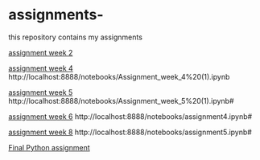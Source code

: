 # assignments-
this repository contains my assignments 

[assignment week 2](https://github.com/u898243/assignments-/blob/master/Assignment_week_2%20(1).ipynb)

[assignment week 4](https://github.com/u898243/assignments-/blob/master/Assignment_week_4%2B(1)-Copy1.ipynb)
http://localhost:8888/notebooks/Assignment_week_4%20(1).ipynb

[assignment week 5](https://github.com/u898243/assignments-/blob/master/Assignment_week_5%2B(1).ipynb)
http://localhost:8888/notebooks/Assignment_week_5%20(1).ipynb#

[assignment week 6](https://github.com/u898243/assignments-/blob/master/Assignment_week_6.ipynb)
http://localhost:8888/notebooks/assignment4.ipynb#

[assignment week 8](https://github.com/u898243/assignments-/blob/master/assignment%20week%208.ipynb)
http://localhost:8888/notebooks/assignment5.ipynb#

[Final Python assignment](https://github.com/u898243/assignments-/blob/master/Final_Assignment_Python.ipynb)
